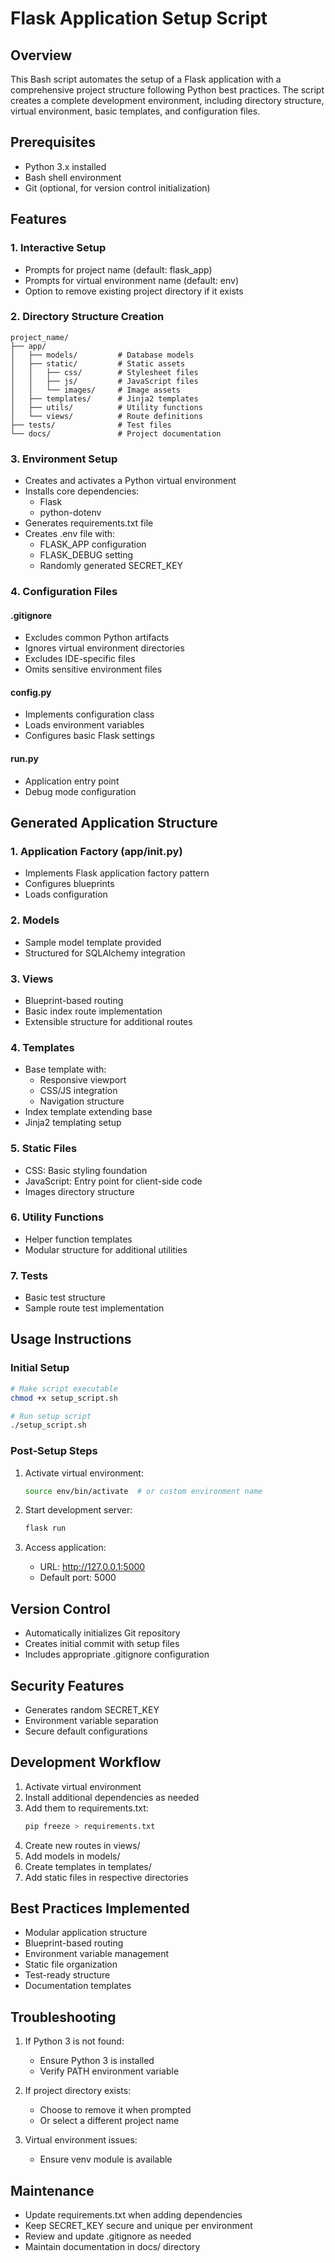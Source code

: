# Flask Application Setup Script

## Overview
This Bash script automates the setup of a Flask application with a comprehensive project structure following Python best practices. The script creates a complete development environment, including directory structure, virtual environment, basic templates, and configuration files.

## Prerequisites
- Python 3.x installed
- Bash shell environment
- Git (optional, for version control initialization)

## Features
### 1. Interactive Setup
- Prompts for project name (default: flask_app)
- Prompts for virtual environment name (default: env)
- Option to remove existing project directory if it exists

### 2. Directory Structure Creation
```
project_name/
├── app/
│   ├── models/         # Database models
│   ├── static/         # Static assets
│   │   ├── css/        # Stylesheet files
│   │   ├── js/         # JavaScript files
│   │   └── images/     # Image assets
│   ├── templates/      # Jinja2 templates
│   ├── utils/          # Utility functions
│   └── views/          # Route definitions
├── tests/              # Test files
└── docs/               # Project documentation
```

### 3. Environment Setup
- Creates and activates a Python virtual environment
- Installs core dependencies:
  - Flask
  - python-dotenv
- Generates requirements.txt file
- Creates .env file with:
  - FLASK_APP configuration
  - FLASK_DEBUG setting
  - Randomly generated SECRET_KEY

### 4. Configuration Files
#### .gitignore
- Excludes common Python artifacts
- Ignores virtual environment directories
- Excludes IDE-specific files
- Omits sensitive environment files

#### config.py
- Implements configuration class
- Loads environment variables
- Configures basic Flask settings

#### run.py
- Application entry point
- Debug mode configuration

## Generated Application Structure

### 1. Application Factory (app/__init__.py)
- Implements Flask application factory pattern
- Configures blueprints
- Loads configuration

### 2. Models
- Sample model template provided
- Structured for SQLAlchemy integration

### 3. Views
- Blueprint-based routing
- Basic index route implementation
- Extensible structure for additional routes

### 4. Templates
- Base template with:
  - Responsive viewport
  - CSS/JS integration
  - Navigation structure
- Index template extending base
- Jinja2 templating setup

### 5. Static Files
- CSS: Basic styling foundation
- JavaScript: Entry point for client-side code
- Images directory structure

### 6. Utility Functions
- Helper function templates
- Modular structure for additional utilities

### 7. Tests
- Basic test structure
- Sample route test implementation

## Usage Instructions

### Initial Setup
```bash
# Make script executable
chmod +x setup_script.sh

# Run setup script
./setup_script.sh
```

### Post-Setup Steps
1. Activate virtual environment:
   ```bash
   source env/bin/activate  # or custom environment name
   ```

2. Start development server:
   ```bash
   flask run
   ```

3. Access application:
   - URL: http://127.0.0.1:5000
   - Default port: 5000

## Version Control
- Automatically initializes Git repository
- Creates initial commit with setup files
- Includes appropriate .gitignore configuration

## Security Features
- Generates random SECRET_KEY
- Environment variable separation
- Secure default configurations

## Development Workflow
1. Activate virtual environment
2. Install additional dependencies as needed
3. Add them to requirements.txt:
   ```bash
   pip freeze > requirements.txt
   ```
4. Create new routes in views/
5. Add models in models/
6. Create templates in templates/
7. Add static files in respective directories

## Best Practices Implemented
- Modular application structure
- Blueprint-based routing
- Environment variable management
- Static file organization
- Test-ready structure
- Documentation templates

## Troubleshooting
1. If Python 3 is not found:
   - Ensure Python 3 is installed
   - Verify PATH environment variable

2. If project directory exists:
   - Choose to remove it when prompted
   - Or select a different project name

3. Virtual environment issues:
   - Ensure venv module is available

## Maintenance
- Update requirements.txt when adding dependencies
- Keep SECRET_KEY secure and unique per environment
- Review and update .gitignore as needed
- Maintain documentation in docs/ directory

